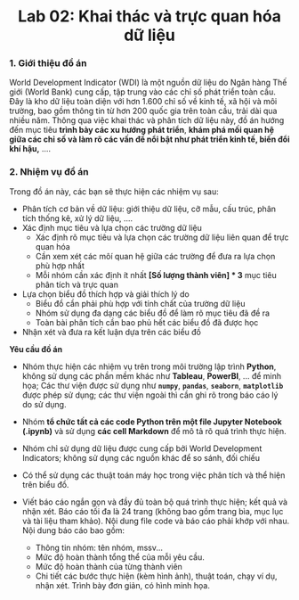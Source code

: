 
<center>
  
# Lab 02: Khai thác và trực quan hóa dữ liệu
  
</center>

### 1. Giới thiệu đồ án

World Development Indicator (WDI) là một nguồn dữ liệu do Ngân hàng Thế giới (World Bank) cung cấp, tập trung vào các chỉ số phát triển toàn cầu. Đây là kho dữ liệu toàn diện với hơn 1.600 chỉ số về kinh tế, xã hội và môi trường, bao gồm thông tin từ hơn 200 quốc gia trên toàn cầu, trải dài qua nhiều năm. Thông qua việc khai thác và phân tích dữ liệu này, đồ án hướng đến mục tiêu **trình bày các xu hướng phát triển**, **khám phá mối quan hệ giữa các chỉ số và làm rõ các vấn đề nổi bật như phát triển kinh tế, biến đổi khí hậu,** .... 


### 2. Nhiệm vụ đồ án 

Trong đồ án này, các bạn sẽ thực hiện các nhiệm vụ sau:

- Phân tích cơ bản về dữ liệu: giới thiệu dữ liệu, cỡ mẫu, cấu trúc, phân tích thống kê, xử lý dữ liệu, ....
- Xác định mục tiêu và lựa chọn các trường dữ liệu
  - Xác định rõ mục tiêu và lựa chọn các trường dữ liệu liên quan để trực quan hóa
  -  Cần xem xét các môí quan hệ giữa các trường để đưa ra lựa chọn phù hợp nhất
  -  Mỗi nhóm cần xác định ít nhất **[Số lượng thành viên] * 3** mục tiêu phân tích và trực quan
- Lựa chọn biểu đồ thích hợp và giải thích lý do
  - Biểu đồ cần phải phù hợp với tính chất của trường dữ liệu
  - Nhóm sử dụng đa dạng các biểu đồ để làm rõ mục tiêu đã đề ra
  - Toàn bài phân tích cần bao phủ hết các biểu đồ đã được học
- Nhận xét và đưa ra kết luận dựa trên các biểu đồ

**Yêu cầu đồ án**
- Nhóm thực hiện các nhiệm vụ trên trong môi trường lập trình **Python**, không sử dụng các phần mềm khác như **Tableau**, **PowerBI**, ... để minh họa; Các thư viện được sử dụng như **`numpy`**, **`pandas`**, **`seaborn`**, **`matplotlib`** được phép sử dụng; các thư viện ngoài thì cần ghi rõ trong báo cáo lý do sử dụng.
- Nhóm **tổ chức tất cả các code Python trên một file Jupyter Notebook (.ipynb)** và sử dụng **các cell Markdown** để mô tả rõ quá trình thực hiện.
- Nhóm chỉ sử dụng dữ liệu được cung cấp bởi World Development Indicators; không sử dụng các nguồn khác để so sánh, đối chiếu
- Có thể sử dụng các thuật toán máy học trong việc phân tích và thể hiện trên biểu đồ.

- Viết báo cáo ngắn gọn và đầy đủ toàn bộ quá trình thực hiện; kết quả và nhận xét. Báo cáo tối đa là 24 trang (không bao gồm trang bìa, mục lục và tài liệu tham khảo). Nội dung file code và báo cáo phải khớp với nhau. Nội dung báo cáo bao gồm:
  - Thông tin nhóm: tên nhóm, mssv...
  - Mức độ hoàn thành tổng thể của mỗi yêu cầu.
  - Mức độ hoàn thành của từng thành viên
  - Chi tiết các bước thực hiện (kèm hình ảnh), thuật toán, chạy ví dụ, nhận xét. Trình bày đơn giản, có hình minh họa.
